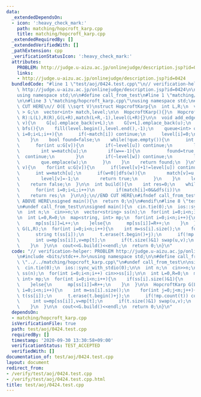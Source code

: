 ```yaml
---
data:
  _extendedDependsOn:
  - icon: ':heavy_check_mark:'
    path: matching/hopcroft_karp.cpp
    title: matching/hopcroft_karp.cpp
  _extendedRequiredBy: []
  _extendedVerifiedWith: []
  _pathExtension: cpp
  _verificationStatusIcon: ':heavy_check_mark:'
  attributes:
    PROBLEM: http://judge.u-aizu.ac.jp/onlinejudge/description.jsp?id=0424
    links:
    - http://judge.u-aizu.ac.jp/onlinejudge/description.jsp?id=0424
  bundledCode: "#line 1 \"test/aoj/0424.test.cpp\"\n// verification-helper: PROBLEM\
    \ http://judge.u-aizu.ac.jp/onlinejudge/description.jsp?id=0424\n\n#include <bits/stdc++.h>\n\
    using namespace std;\n\n#define call_from_test\n#line 1 \"matching/hopcroft_karp.cpp\"\
    \n\n#line 3 \"matching/hopcroft_karp.cpp\"\nusing namespace std;\n#endif\n//BEGIN\
    \ CUT HERE\n// O(E \\sqrt V)\nstruct HopcroftKarp{\n  int L,R;\n  vector< vector<int>\
    \ > G;\n  vector<int> match,level;\n\n  HopcroftKarp(){}\n  HopcroftKarp(int L,int\
    \ R):L(L),R(R),G(L+R),match(L+R,-1),level(L+R){}\n\n  void add_edge(int u,int\
    \ v){\n    G[u].emplace_back(v+L);\n    G[v+L].emplace_back(u);\n  }\n\n  bool\
    \ bfs(){\n    fill(level.begin(),level.end(),-1);\n    queue<int> que;\n    for(int\
    \ i=0;i<L;i++){\n      if(~match[i]) continue;\n      level[i]=0;\n      que.emplace(i);\n\
    \    }\n    bool found=false;\n    while(!que.empty()){\n      int v=que.front();que.pop();\n\
    \      for(int u:G[v]){\n        if(~level[u]) continue;\n        level[u]=level[v]+1;\n\
    \        int w=match[u];\n        if(w==-1){\n          found=true;\n        \
    \  continue;\n        }\n        if(~level[w]) continue;\n        level[w]=level[u]+1;\n\
    \        que.emplace(w);\n      }\n    }\n    return found;\n  }\n\n  bool dfs(int\
    \ v){\n    for(int u:G[v]){\n      if(level[v]+1!=level[u]) continue;\n      level[u]=-1;\n\
    \      int w=match[u];\n      if(w<0||dfs(w)){\n        match[v]=u;\n        match[u]=v;\n\
    \        level[v]=-1;\n        return true;\n      }\n    }\n    level[v]=-1;\n\
    \    return false;\n  }\n\n  int build(){\n    int res=0;\n    while(bfs())\n\
    \      for(int i=0;i<L;i++)\n        if(match[i]<0&&dfs(i))\n          res++;\n\
    \    return res;\n  }\n\n};\n//END CUT HERE\n#ifndef call_from_test\n//INSERT\
    \ ABOVE HERE\nsigned main(){\n  return 0;\n}\n#endif\n#line 8 \"test/aoj/0424.test.cpp\"\
    \n#undef call_from_test\n\nsigned main(){\n  cin.tie(0);\n  ios::sync_with_stdio(0);\n\
    \n  int n;\n  cin>>n;\n  vector<string> ss(n);\n  for(int i=0;i<n;i++) cin>>ss[i];\n\
    \n  int L=0,R=0;\n  map<string, int> mp;\n  for(int i=0;i<n;i++){\n    if(ss[i].size()&1){\n\
    \      mp[ss[i]]=L++;\n    }else{\n      mp[ss[i]]=R++;\n    }\n  }\n\n  HopcroftKarp\
    \ G(L,R);\n  for(int i=0;i<n;i++){\n    int m=ss[i].size();\n    for(int j=0;j<m;j++){\n\
    \      string t(ss[i]);\n      t.erase(t.begin()+j);\n      if(!mp.count(t)) continue;\n\
    \      int u=mp[ss[i]],v=mp[t];\n      if(t.size()&1) swap(u,v);\n      G.add_edge(u,v);\n\
    \    }\n  }\n\n  cout<<G.build()<<endl;\n  return 0;\n}\n"
  code: "// verification-helper: PROBLEM http://judge.u-aizu.ac.jp/onlinejudge/description.jsp?id=0424\n\
    \n#include <bits/stdc++.h>\nusing namespace std;\n\n#define call_from_test\n#include\
    \ \"../../matching/hopcroft_karp.cpp\"\n#undef call_from_test\n\nsigned main(){\n\
    \  cin.tie(0);\n  ios::sync_with_stdio(0);\n\n  int n;\n  cin>>n;\n  vector<string>\
    \ ss(n);\n  for(int i=0;i<n;i++) cin>>ss[i];\n\n  int L=0,R=0;\n  map<string,\
    \ int> mp;\n  for(int i=0;i<n;i++){\n    if(ss[i].size()&1){\n      mp[ss[i]]=L++;\n\
    \    }else{\n      mp[ss[i]]=R++;\n    }\n  }\n\n  HopcroftKarp G(L,R);\n  for(int\
    \ i=0;i<n;i++){\n    int m=ss[i].size();\n    for(int j=0;j<m;j++){\n      string\
    \ t(ss[i]);\n      t.erase(t.begin()+j);\n      if(!mp.count(t)) continue;\n \
    \     int u=mp[ss[i]],v=mp[t];\n      if(t.size()&1) swap(u,v);\n      G.add_edge(u,v);\n\
    \    }\n  }\n\n  cout<<G.build()<<endl;\n  return 0;\n}\n"
  dependsOn:
  - matching/hopcroft_karp.cpp
  isVerificationFile: true
  path: test/aoj/0424.test.cpp
  requiredBy: []
  timestamp: '2020-09-30 13:30:58+09:00'
  verificationStatus: TEST_ACCEPTED
  verifiedWith: []
documentation_of: test/aoj/0424.test.cpp
layout: document
redirect_from:
- /verify/test/aoj/0424.test.cpp
- /verify/test/aoj/0424.test.cpp.html
title: test/aoj/0424.test.cpp
---
```

